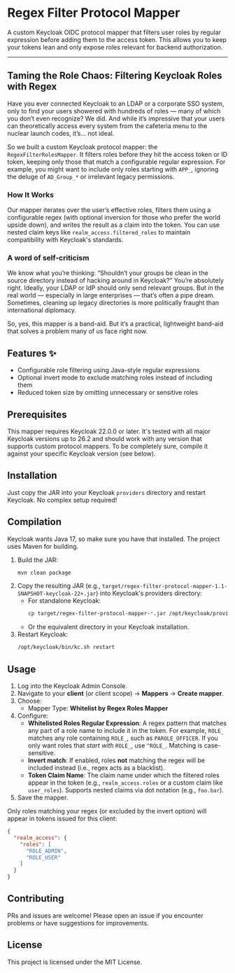 # Regex Filter Protocol Mapper

A custom Keycloak OIDC protocol mapper that filters user roles by regular expression before adding them to the access token.
This allows you to keep your tokens lean and only expose roles relevant for backend authorization.

---

## Taming the Role Chaos: Filtering Keycloak Roles with Regex

Have you ever connected Keycloak to an LDAP or a corporate SSO system, only to find your users showered with hundreds 
of roles — many of which you don’t even recognize? We did. And while it’s impressive that your users can theoretically 
access every system from the cafeteria menu to the nuclear launch codes, it’s… not ideal.

So we built a custom Keycloak protocol mapper: the `RegexFilterRolesMapper`. It filters roles before they hit the 
access token or ID token, keeping only those that match a configurable regular expression. For example, you might want 
to include only roles starting with `APP_`, ignoring the deluge of `AD_Group_*` or irrelevant legacy permissions.

### How It Works

Our mapper iterates over the user’s effective roles, filters them using a configurable regex (with optional inversion 
for those who prefer the world upside down), and writes the result as a claim into the token. You can use nested 
claim keys like `realm_access.filtered_roles` to maintain compatibility with Keycloak's standards.

### A word of self-criticism

We know what you’re thinking: “Shouldn’t your groups be clean in the source directory instead of hacking around in 
Keycloak?” You’re absolutely right. Ideally, your LDAP or IdP should only send relevant groups. But in the real 
world — especially in large enterprises — that’s often a pipe dream. Sometimes, cleaning up legacy directories is more 
politically fraught than international diplomacy.

So, yes, this mapper is a band-aid. But it’s a practical, lightweight band-aid that solves a problem many of us face 
right now.

## Features ✨

- Configurable role filtering using Java-style regular expressions
- Optional invert mode to exclude matching roles instead of including them
- Reduced token size by omitting unnecessary or sensitive roles

## Prerequisites

This mapper requires Keycloak 22.0.0 or later. It's tested with all major Keycloak versions up to 26.2 and should work 
with any version that supports custom protocol mappers. To be completely sure, compile it against your specific 
Keycloak version (see below).

## Installation

Just copy the JAR into your Keycloak `providers` directory and restart Keycloak. No complex setup required!

## Compilation

Keycloak wants Java 17, so make sure you have that installed. The project uses Maven for building.

1. Build the JAR:
   ```bash
   mvn clean package
   ```
2. Copy the resulting JAR (e.g., `target/regex-filter-protocol-mapper-1.1-SNAPSHOT-keycloak-22+.jar`) into Keycloak's 
providers directory:
   - For standalone Keycloak:
     ```bash
     cp target/regex-filter-protocol-mapper-*.jar /opt/keycloak/providers/
     ```
   - Or the equivalent directory in your Keycloak installation.
3. Restart Keycloak:
   ```bash
   /opt/keycloak/bin/kc.sh restart
   ```

## Usage

1. Log into the Keycloak Admin Console.
2. Navigate to your **client** (or client scope) → **Mappers** → **Create mapper**.
3. Choose:
   - Mapper Type: **Whitelist by Regex Roles Mapper**
4. Configure:
   - **Whitelisted Roles Regular Expression**: A regex pattern that matches any part of a role name to include it in the token. For example, `ROLE_` matches any role containing `ROLE_`, such as `PAROLE_OFFICER`. If you only want roles that *start with* `ROLE_`, use `^ROLE_`. Matching is case-sensitive.
   - **Invert match**: If enabled, roles **not** matching the regex will be included instead (i.e., regex acts as a blacklist).
   - **Token Claim Name**: The claim name under which the filtered roles appear in the token (e.g., `realm_access.roles` or a custom claim like `user_roles`). Supports nested claims via dot notation (e.g., `foo.bar`).
5. Save the mapper.

Only roles matching your regex (or excluded by the invert option) will appear in tokens issued for this client:

```json
{
  "realm_access": {
    "roles": [
      "ROLE_ADMIN",
      "ROLE_USER"
    ]
  }
}
```



## Contributing

PRs and issues are welcome!
Please open an issue if you encounter problems or have suggestions for improvements.

## License

This project is licensed under the MIT License.
